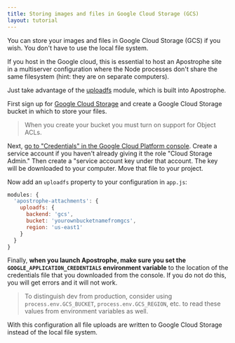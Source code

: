 ```yaml
---
title: Storing images and files in Google Cloud Storage (GCS)
layout: tutorial
---
```


You can store your images and files in Google Cloud Storage (GCS) if you wish. You don't have to use the local file system.

If you host in the Google cloud, this is essential to host an Apostrophe site in a multiserver configuration where the Node processes don't share the same filesystem (hint: they are on separate computers).

Just take advantage of the [uploadfs](https://github.com/punkave/uploadfs) module, which is built into Apostrophe.

First sign up for [Google Cloud Storage](https://cloud.google.com/storage/) and create a Google Cloud Storage bucket in which to store your files.

> When you create your bucket you must turn on support for Object ACLs.

Next, [go to "Credentials" in the Google Cloud Platform console](https://console.cloud.google.com/apis/credentials). Create a service account if you haven't already giving it the role "Cloud Storage Admin." Then create a "service account key under that account. The key will be downloaded to your computer. Move that file to your project.

Now add an `uploadfs` property to your configuration in `app.js`:

```javascript
modules: {
  'apostrophe-attachments': {
    uploadfs: {
      backend: 'gcs',
      bucket: 'yourownbucketnamefromgcs',
      region: 'us-east1'
    }
  }
}
```

Finally, **when you launch Apostrophe, make sure you set the `GOOGLE_APPLICATION_CREDENTIALS` environment variable** to the location of the credentials file that you downloaded from the console. If you do not do this, you will get errors and it will not work.

> To distinguish dev from production, consider using
`process.env.GCS_BUCKET`, `process.env.GCS_REGION`, etc. to read
these values from environment variables as well.

With this configuration all file uploads are written to Google Cloud Storage instead of the local file system.

